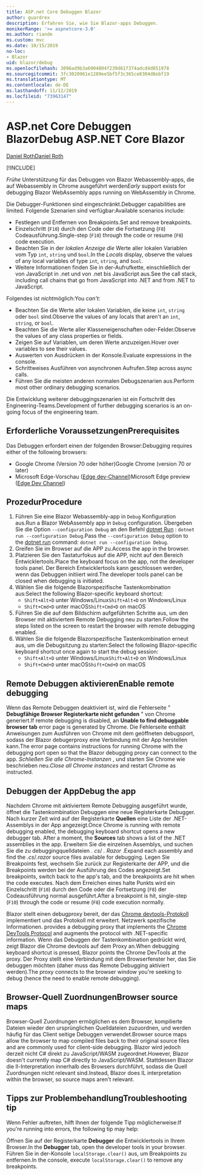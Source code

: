 ```yaml
---
title: ASP.net Core Debuggen Blazor
author: guardrex
description: Erfahren Sie, wie Sie Blazor-apps Debuggen.
monikerRange: '>= aspnetcore-3.0'
ms.author: riande
ms.custom: mvc
ms.date: 10/15/2019
no-loc:
- Blazor
uid: blazor/debug
ms.openlocfilehash: 3096ad9b3a6904804f239d61f374adcd4d851978
ms.sourcegitcommit: 3fc3020961e1289ee5bf5f3c365ce8304d8ebf19
ms.translationtype: MT
ms.contentlocale: de-DE
ms.lasthandoff: 11/12/2019
ms.locfileid: "73963147"
---
```

# <a name="debug-aspnet-core-opno-locblazor"></a><span data-ttu-id="da8a9-103">ASP.net Core Debuggen Blazor</span><span class="sxs-lookup"><span data-stu-id="da8a9-103">Debug ASP.NET Core Blazor</span></span>

[<span data-ttu-id="da8a9-104">Daniel Roth</span><span class="sxs-lookup"><span data-stu-id="da8a9-104">Daniel Roth</span></span>](https://github.com/danroth27)

[!INCLUDE[](~/includes/blazorwasm-preview-notice.md)]

<span data-ttu-id="da8a9-105">*Frühe* Unterstützung für das Debuggen von Blazor Webassembly-apps, die auf Webassembly in Chrome ausgeführt werden</span><span class="sxs-lookup"><span data-stu-id="da8a9-105">*Early* support exists for debugging Blazor WebAssembly apps running on WebAssembly in Chrome.</span></span>

<span data-ttu-id="da8a9-106">Die Debugger-Funktionen sind eingeschränkt.</span><span class="sxs-lookup"><span data-stu-id="da8a9-106">Debugger capabilities are limited.</span></span> <span data-ttu-id="da8a9-107">Folgende Szenarien sind verfügbar:</span><span class="sxs-lookup"><span data-stu-id="da8a9-107">Available scenarios include:</span></span>

* <span data-ttu-id="da8a9-108">Festlegen und Entfernen von Breakpoints.</span><span class="sxs-lookup"><span data-stu-id="da8a9-108">Set and remove breakpoints.</span></span>
* <span data-ttu-id="da8a9-109">Einzelschritt (`F10`) durch den Code oder die Fortsetzung (`F8`) Codeausführung.</span><span class="sxs-lookup"><span data-stu-id="da8a9-109">Single-step (`F10`) through the code or resume (`F8`) code execution.</span></span>
* <span data-ttu-id="da8a9-110">Beachten Sie in der *lokalen Anzeige die* Werte aller lokalen Variablen vom Typ `int`, `string` und `bool`.</span><span class="sxs-lookup"><span data-stu-id="da8a9-110">In the *Locals* display, observe the values of any local variables of type `int`, `string`, and `bool`.</span></span>
* <span data-ttu-id="da8a9-111">Weitere Informationen finden Sie in der-Aufrufkette, einschließlich der von JavaScript in .net und von .net bis JavaScript aus.</span><span class="sxs-lookup"><span data-stu-id="da8a9-111">See the call stack, including call chains that go from JavaScript into .NET and from .NET to JavaScript.</span></span>

<span data-ttu-id="da8a9-112">Folgendes ist *nicht*möglich:</span><span class="sxs-lookup"><span data-stu-id="da8a9-112">You *can't*:</span></span>

* <span data-ttu-id="da8a9-113">Beachten Sie die Werte aller lokalen Variablen, die keine `int`, `string` oder `bool` sind.</span><span class="sxs-lookup"><span data-stu-id="da8a9-113">Observe the values of any locals that aren't an `int`, `string`, or `bool`.</span></span>
* <span data-ttu-id="da8a9-114">Beachten Sie die Werte aller Klasseneigenschaften oder-Felder.</span><span class="sxs-lookup"><span data-stu-id="da8a9-114">Observe the values of any class properties or fields.</span></span>
* <span data-ttu-id="da8a9-115">Zeigen Sie auf Variablen, um deren Werte anzuzeigen.</span><span class="sxs-lookup"><span data-stu-id="da8a9-115">Hover over variables to see their values.</span></span>
* <span data-ttu-id="da8a9-116">Auswerten von Ausdrücken in der Konsole.</span><span class="sxs-lookup"><span data-stu-id="da8a9-116">Evaluate expressions in the console.</span></span>
* <span data-ttu-id="da8a9-117">Schrittweises Ausführen von asynchronen Aufrufen.</span><span class="sxs-lookup"><span data-stu-id="da8a9-117">Step across async calls.</span></span>
* <span data-ttu-id="da8a9-118">Führen Sie die meisten anderen normalen Debugszenarien aus.</span><span class="sxs-lookup"><span data-stu-id="da8a9-118">Perform most other ordinary debugging scenarios.</span></span>

<span data-ttu-id="da8a9-119">Die Entwicklung weiterer debuggingszenarien ist ein Fortschritt des Engineering-Teams.</span><span class="sxs-lookup"><span data-stu-id="da8a9-119">Development of further debugging scenarios is an on-going focus of the engineering team.</span></span>

## <a name="prerequisites"></a><span data-ttu-id="da8a9-120">Erforderliche Voraussetzungen</span><span class="sxs-lookup"><span data-stu-id="da8a9-120">Prerequisites</span></span>

<span data-ttu-id="da8a9-121">Das Debuggen erfordert einen der folgenden Browser:</span><span class="sxs-lookup"><span data-stu-id="da8a9-121">Debugging requires either of the following browsers:</span></span>

* <span data-ttu-id="da8a9-122">Google Chrome (Version 70 oder höher)</span><span class="sxs-lookup"><span data-stu-id="da8a9-122">Google Chrome (version 70 or later)</span></span>
* <span data-ttu-id="da8a9-123">Microsoft Edge-Vorschau ([Edge dev-Channel](https://www.microsoftedgeinsider.com))</span><span class="sxs-lookup"><span data-stu-id="da8a9-123">Microsoft Edge preview ([Edge Dev Channel](https://www.microsoftedgeinsider.com))</span></span>

## <a name="procedure"></a><span data-ttu-id="da8a9-124">Prozedur</span><span class="sxs-lookup"><span data-stu-id="da8a9-124">Procedure</span></span>

1. <span data-ttu-id="da8a9-125">Führen Sie eine Blazor Webassembly-app in `Debug` Konfiguration aus.</span><span class="sxs-lookup"><span data-stu-id="da8a9-125">Run a Blazor WebAssembly app in `Debug` configuration.</span></span> <span data-ttu-id="da8a9-126">Übergeben Sie die Option `--configuration Debug` an den Befehl [dotnet Run](/dotnet/core/tools/dotnet-run) : `dotnet run --configuration Debug`.</span><span class="sxs-lookup"><span data-stu-id="da8a9-126">Pass the `--configuration Debug` option to the [dotnet run](/dotnet/core/tools/dotnet-run) command: `dotnet run --configuration Debug`.</span></span>
1. <span data-ttu-id="da8a9-127">Greifen Sie im Browser auf die APP zu.</span><span class="sxs-lookup"><span data-stu-id="da8a9-127">Access the app in the browser.</span></span>
1. <span data-ttu-id="da8a9-128">Platzieren Sie den Tastaturfokus auf die APP, nicht auf den Bereich Entwicklertools.</span><span class="sxs-lookup"><span data-stu-id="da8a9-128">Place the keyboard focus on the app, not the developer tools panel.</span></span> <span data-ttu-id="da8a9-129">Der Bereich Entwicklertools kann geschlossen werden, wenn das Debuggen initiiert wird.</span><span class="sxs-lookup"><span data-stu-id="da8a9-129">The developer tools panel can be closed when debugging is initiated.</span></span>
1. <span data-ttu-id="da8a9-130">Wählen Sie die folgende Blazorspezifische Tastenkombination aus:</span><span class="sxs-lookup"><span data-stu-id="da8a9-130">Select the following Blazor-specific keyboard shortcut:</span></span>
   * <span data-ttu-id="da8a9-131">`Shift+Alt+D` unter Windows/Linux</span><span class="sxs-lookup"><span data-stu-id="da8a9-131">`Shift+Alt+D` on Windows/Linux</span></span>
   * <span data-ttu-id="da8a9-132">`Shift+Cmd+D` unter macOS</span><span class="sxs-lookup"><span data-stu-id="da8a9-132">`Shift+Cmd+D` on macOS</span></span>
1. <span data-ttu-id="da8a9-133">Führen Sie die auf dem Bildschirm aufgeführten Schritte aus, um den Browser mit aktiviertem Remote Debugging neu zu starten.</span><span class="sxs-lookup"><span data-stu-id="da8a9-133">Follow the steps listed on the screen to restart the browser with remote debugging enabled.</span></span>
1. <span data-ttu-id="da8a9-134">Wählen Sie die folgende Blazorspezifische Tastenkombination erneut aus, um die Debugsitzung zu starten:</span><span class="sxs-lookup"><span data-stu-id="da8a9-134">Select the following Blazor-specific keyboard shortcut once again to start the debug session:</span></span>
   * <span data-ttu-id="da8a9-135">`Shift+Alt+D` unter Windows/Linux</span><span class="sxs-lookup"><span data-stu-id="da8a9-135">`Shift+Alt+D` on Windows/Linux</span></span>
   * <span data-ttu-id="da8a9-136">`Shift+Cmd+D` unter macOS</span><span class="sxs-lookup"><span data-stu-id="da8a9-136">`Shift+Cmd+D` on macOS</span></span>

## <a name="enable-remote-debugging"></a><span data-ttu-id="da8a9-137">Remote Debuggen aktivieren</span><span class="sxs-lookup"><span data-stu-id="da8a9-137">Enable remote debugging</span></span>

<span data-ttu-id="da8a9-138">Wenn das Remote Debuggen deaktiviert ist, wird die Fehlerseite " **Debugfähige Browser Registerkarte nicht gefunden** " von Chrome generiert.</span><span class="sxs-lookup"><span data-stu-id="da8a9-138">If remote debugging is disabled, an **Unable to find debuggable browser tab** error page is generated by Chrome.</span></span> <span data-ttu-id="da8a9-139">Die Fehlerseite enthält Anweisungen zum Ausführen von Chrome mit dem geöffneten debugsport, sodass der Blazor debugerproxy eine Verbindung mit der App herstellen kann.</span><span class="sxs-lookup"><span data-stu-id="da8a9-139">The error page contains instructions for running Chrome with the debugging port open so that the Blazor debugging proxy can connect to the app.</span></span> <span data-ttu-id="da8a9-140">*Schließen Sie alle Chrome-Instanzen* , und starten Sie Chrome wie beschrieben neu.</span><span class="sxs-lookup"><span data-stu-id="da8a9-140">*Close all Chrome instances* and restart Chrome as instructed.</span></span>

## <a name="debug-the-app"></a><span data-ttu-id="da8a9-141">Debuggen der App</span><span class="sxs-lookup"><span data-stu-id="da8a9-141">Debug the app</span></span>

<span data-ttu-id="da8a9-142">Nachdem Chrome mit aktiviertem Remote Debugging ausgeführt wurde, öffnet die Tastenkombination Debuggen eine neue Registerkarte Debugger. Nach kurzer Zeit wird auf der Registerkarte **Quellen** eine Liste der .NET-Assemblys in der App angezeigt.</span><span class="sxs-lookup"><span data-stu-id="da8a9-142">Once Chrome is running with remote debugging enabled, the debugging keyboard shortcut opens a new debugger tab. After a moment, the **Sources** tab shows a list of the .NET assemblies in the app.</span></span> <span data-ttu-id="da8a9-143">Erweitern Sie die einzelnen Assemblys, und suchen Sie die zu debuggingquelldateien *. cs*/ *. Razor* .</span><span class="sxs-lookup"><span data-stu-id="da8a9-143">Expand each assembly and find the *.cs*/*.razor* source files available for debugging.</span></span> <span data-ttu-id="da8a9-144">Legen Sie Breakpoints fest, wechseln Sie zurück zur Registerkarte der APP, und die Breakpoints werden bei der Ausführung des Codes angezeigt.</span><span class="sxs-lookup"><span data-stu-id="da8a9-144">Set breakpoints, switch back to the app's tab, and the breakpoints are hit when the code executes.</span></span> <span data-ttu-id="da8a9-145">Nach dem Erreichen eines halte Punkts wird ein Einzelschritt (`F10`) durch den Code oder die Fortsetzung (`F8`) der Codeausführung normal ausgeführt.</span><span class="sxs-lookup"><span data-stu-id="da8a9-145">After a breakpoint is hit, single-step (`F10`) through the code or resume (`F8`) code execution normally.</span></span>

Blazor<span data-ttu-id="da8a9-146"> stellt einen debugproxy bereit, der das [Chrome devtools-Protokoll](https://chromedevtools.github.io/devtools-protocol/) implementiert und das Protokoll mit erweitert. Netzwerk spezifische Informationen.</span><span class="sxs-lookup"><span data-stu-id="da8a9-146"> provides a debugging proxy that implements the [Chrome DevTools Protocol](https://chromedevtools.github.io/devtools-protocol/) and augments the protocol with .NET-specific information.</span></span> <span data-ttu-id="da8a9-147">Wenn das Debuggen der Tastenkombination gedrückt wird, zeigt Blazor die Chrome devtools auf dem Proxy an.</span><span class="sxs-lookup"><span data-stu-id="da8a9-147">When debugging keyboard shortcut is pressed, Blazor points the Chrome DevTools at the proxy.</span></span> <span data-ttu-id="da8a9-148">Der Proxy stellt eine Verbindung mit dem Browserfenster her, das Sie debuggen möchten (daher muss das Remote Debugging aktiviert werden).</span><span class="sxs-lookup"><span data-stu-id="da8a9-148">The proxy connects to the browser window you're seeking to debug (hence the need to enable remote debugging).</span></span>

## <a name="browser-source-maps"></a><span data-ttu-id="da8a9-149">Browser-Quell Zuordnungen</span><span class="sxs-lookup"><span data-stu-id="da8a9-149">Browser source maps</span></span>

<span data-ttu-id="da8a9-150">Browser-Quell Zuordnungen ermöglichen es dem Browser, kompilierte Dateien wieder den ursprünglichen Quelldateien zuzuordnen, und werden häufig für das Client seitige Debuggen verwendet.</span><span class="sxs-lookup"><span data-stu-id="da8a9-150">Browser source maps allow the browser to map compiled files back to their original source files and are commonly used for client-side debugging.</span></span> <span data-ttu-id="da8a9-151">Blazor wird jedoch derzeit nicht C# direkt zu JavaScript/WASM zugeordnet.</span><span class="sxs-lookup"><span data-stu-id="da8a9-151">However, Blazor doesn't currently map C# directly to JavaScript/WASM.</span></span> <span data-ttu-id="da8a9-152">Stattdessen Blazor die Il-Interpretation innerhalb des Browsers durchführt, sodass die Quell Zuordnungen nicht relevant sind.</span><span class="sxs-lookup"><span data-stu-id="da8a9-152">Instead, Blazor does IL interpretation within the browser, so source maps aren't relevant.</span></span>

## <a name="troubleshooting-tip"></a><span data-ttu-id="da8a9-153">Tipps zur Problembehandlung</span><span class="sxs-lookup"><span data-stu-id="da8a9-153">Troubleshooting tip</span></span>

<span data-ttu-id="da8a9-154">Wenn Fehler auftreten, hilft Ihnen der folgende Tipp möglicherweise:</span><span class="sxs-lookup"><span data-stu-id="da8a9-154">If you're running into errors, the following tip may help:</span></span>

<span data-ttu-id="da8a9-155">Öffnen Sie auf der Registerkarte **Debugger** die Entwicklertools in Ihrem Browser.</span><span class="sxs-lookup"><span data-stu-id="da8a9-155">In the **Debugger** tab, open the developer tools in your browser.</span></span> <span data-ttu-id="da8a9-156">Führen Sie in der-Konsole `localStorage.clear()` aus, um Breakpoints zu entfernen.</span><span class="sxs-lookup"><span data-stu-id="da8a9-156">In the console, execute `localStorage.clear()` to remove any breakpoints.</span></span>
